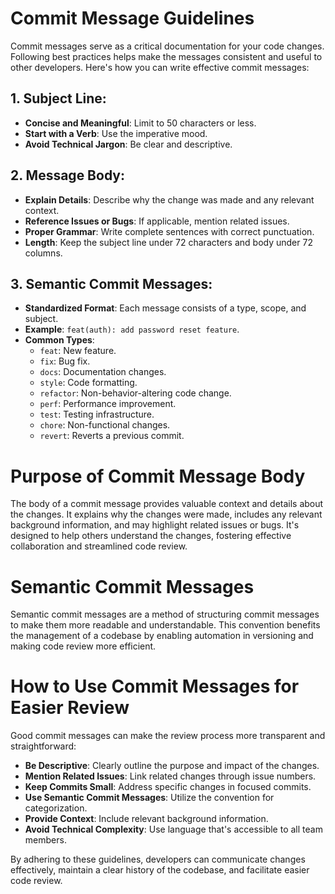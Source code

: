 # Commit Message Guidelines

Commit messages serve as a critical documentation for your code changes. Following best practices
helps make the messages consistent and useful to other developers. Here's how you can write
effective commit messages:

## 1. **Subject Line**:

-   **Concise and Meaningful**: Limit to 50 characters or less.
-   **Start with a Verb**: Use the imperative mood.
-   **Avoid Technical Jargon**: Be clear and descriptive.

## 2. **Message Body**:

-   **Explain Details**: Describe why the change was made and any relevant context.
-   **Reference Issues or Bugs**: If applicable, mention related issues.
-   **Proper Grammar**: Write complete sentences with correct punctuation.
-   **Length**: Keep the subject line under 72 characters and body under 72 columns.

## 3. **Semantic Commit Messages**:

-   **Standardized Format**: Each message consists of a type, scope, and subject.
-   **Example**: `feat(auth): add password reset feature`.
-   **Common Types**:
    -   `feat`: New feature.
    -   `fix`: Bug fix.
    -   `docs`: Documentation changes.
    -   `style`: Code formatting.
    -   `refactor`: Non-behavior-altering code change.
    -   `perf`: Performance improvement.
    -   `test`: Testing infrastructure.
    -   `chore`: Non-functional changes.
    -   `revert`: Reverts a previous commit.

# Purpose of Commit Message Body

The body of a commit message provides valuable context and details about the changes. It explains
why the changes were made, includes any relevant background information, and may highlight related
issues or bugs. It's designed to help others understand the changes, fostering effective
collaboration and streamlined code review.

# Semantic Commit Messages

Semantic commit messages are a method of structuring commit messages to make them more readable and
understandable. This convention benefits the management of a codebase by enabling automation in
versioning and making code review more efficient.

# How to Use Commit Messages for Easier Review

Good commit messages can make the review process more transparent and straightforward:

-   **Be Descriptive**: Clearly outline the purpose and impact of the changes.
-   **Mention Related Issues**: Link related changes through issue numbers.
-   **Keep Commits Small**: Address specific changes in focused commits.
-   **Use Semantic Commit Messages**: Utilize the convention for categorization.
-   **Provide Context**: Include relevant background information.
-   **Avoid Technical Complexity**: Use language that's accessible to all team members.

By adhering to these guidelines, developers can communicate changes effectively, maintain a clear
history of the codebase, and facilitate easier code review.

<!-- DSG/ChatGPT 8/8/2023 -->
